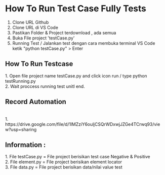 # How To Run Test Case Fully Tests

1. Clone URL Github
2. Clone URL di VS Code
3. Pastikan Folder & Project terdownload , ada semua
4. Buka File project 'testCase.py'
5. Running Test / Jalankan test dengan cara membuka terminal VS Code ketik "python testCase.py" > Enter

<h2>How To Run Testcase</h2>
1. Open file project name testCase.py and click icon run / type python testRunning.py<br>
2. Wait proccess running test unitl end.<br>
      <h2>Record Automation</h2><br>
    1. https://drive.google.com/file/d/1lMZziY6ouljCSQrWDxwjJZGe4TCrwq93/view?usp=sharing

<h2>Information :</h2>
1. File testCase.py = File project berisikan test case Negative & Positive <br>
2. File element.py = File project berisikan element locator <br>
3. File data.py = File project berisikan data/nilai value test <br>
